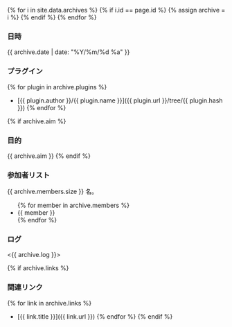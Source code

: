 {% for i in site.data.archives %}
  {% if i.id == page.id %}
    {% assign archive = i %}
  {% endif %}
{% endfor %}

### 日時

{{ archive.date | date: "%Y/%m/%d %a" }}

### プラグイン

{% for plugin in archive.plugins %}
- [{{ plugin.author }}/{{ plugin.name }}]({{ plugin.url }}/tree/{{ plugin.hash }})
{% endfor %}

{% if archive.aim %}
### 目的
{{ archive.aim }}
{% endif %}

### 参加者リスト
{{ archive.members.size }} 名。

<ul>
{% for member in archive.members %}
  <li>{{ member }}</li>
{% endfor %}
</ul>

### ログ
<{{ archive.log }}>

{% if archive.links %}
### 関連リンク
{% for link in archive.links %}
  - [{{ link.title }}]({{ link.url }})
{% endfor %}
{% endif %}
